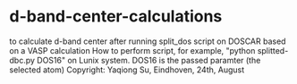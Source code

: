 # d-band-center-calculations
to calculate d-band center after running split_dos script on DOSCAR based on a VASP calculation
How to perform script, for example, "python splitted-dbc.py DOS16" on Lunix system. DOS16 is the passed paramter (the selected atom)
Copyright: Yaqiong Su, Eindhoven, 24th, August
